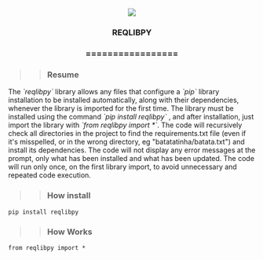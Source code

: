 
<h1 align="center">

<img src="https://img.shields.io/static/v1?label=REQLIBPY%20POR&message=Bates&color=7159c1&style=flat-square&logo=ghost"/>

<h3> <p align="center">REQLIBPY </p> </h3>

<h3> <p align="center"> ================= </p> </h3>

>> <h3> Resume </h3>

<p> The <i>`reqlibpy`</i> library allows any files that configure a <i>`pip` </i> library installation to be installed automatically, along with their dependencies, whenever the library is imported for the first time.
The library must be installed using the command <i> `pip install reqlibpy` </i>, and after installation, just import the library with <i>`from reqlibpy import *`</i>.
The code will recursively check all directories in the project to find the requirements.txt file (even if it's misspelled, or in the wrong directory, eg "batatatinha/batata.txt") and install its dependencies.
The code will not display any error messages at the prompt, only what has been installed and what has been updated.
The code will run only once, on the first library import, to avoid unnecessary and repeated code execution. </p>

>> <h3> How install </h3>

```
pip install reqlibpy

```

>> <h3> How Works </h3>

```
from reqlibpy import *

```
    